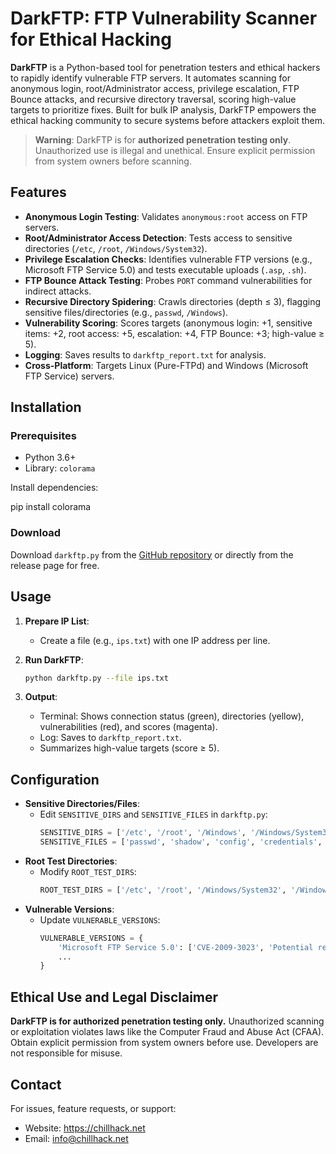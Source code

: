 # DarkFTP: FTP Vulnerability Scanner for Ethical Hacking

**DarkFTP** is a Python-based tool for penetration testers and ethical hackers to rapidly identify vulnerable FTP servers. It automates scanning for anonymous login, root/Administrator access, privilege escalation, FTP Bounce attacks, and recursive directory traversal, scoring high-value targets to prioritize fixes. Built for bulk IP analysis, DarkFTP empowers the ethical hacking community to secure systems before attackers exploit them.

> **Warning**: DarkFTP is for **authorized penetration testing only**. Unauthorized use is illegal and unethical. Ensure explicit permission from system owners before scanning.

## Features

- **Anonymous Login Testing**: Validates `anonymous:root` access on FTP servers.
- **Root/Administrator Access Detection**: Tests access to sensitive directories (`/etc`, `/root`, `/Windows/System32`).
- **Privilege Escalation Checks**: Identifies vulnerable FTP versions (e.g., Microsoft FTP Service 5.0) and tests executable uploads (`.asp`, `.sh`).
- **FTP Bounce Attack Testing**: Probes `PORT` command vulnerabilities for indirect attacks.
- **Recursive Directory Spidering**: Crawls directories (depth ≤ 3), flagging sensitive files/directories (e.g., `passwd`, `/Windows`).
- **Vulnerability Scoring**: Scores targets (anonymous login: +1, sensitive items: +2, root access: +5, escalation: +4, FTP Bounce: +3; high-value ≥ 5).
- **Logging**: Saves results to `darkftp_report.txt` for analysis.
- **Cross-Platform**: Targets Linux (Pure-FTPd) and Windows (Microsoft FTP Service) servers.


## Installation

### Prerequisites
- Python 3.6+
- Library: `colorama`

Install dependencies:

pip install colorama


### Download
Download `darkftp.py` from the [GitHub repository](https://github.com/ChillHackLab/DarkFTP/) or directly from the release page for free.

## Usage

1. **Prepare IP List**:
   - Create a file (e.g., `ips.txt`) with one IP address per line.

2. **Run DarkFTP**:
   ```bash
   python darkftp.py --file ips.txt
   ```

3. **Output**:
   - Terminal: Shows connection status (green), directories (yellow), vulnerabilities (red), and scores (magenta).
   - Log: Saves to `darkftp_report.txt`.
   - Summarizes high-value targets (score ≥ 5).


## Configuration

- **Sensitive Directories/Files**:
  - Edit `SENSITIVE_DIRS` and `SENSITIVE_FILES` in `darkftp.py`:
    ```python
    SENSITIVE_DIRS = ['/etc', '/root', '/Windows', '/Windows/System32', ...]
    SENSITIVE_FILES = ['passwd', 'shadow', 'config', 'credentials', ...]
    ```
- **Root Test Directories**:
  - Modify `ROOT_TEST_DIRS`:
    ```python
    ROOT_TEST_DIRS = ['/etc', '/root', '/Windows/System32', '/Windows']
    ```
- **Vulnerable Versions**:
  - Update `VULNERABLE_VERSIONS`:
    ```python
    VULNERABLE_VERSIONS = {
        'Microsoft FTP Service 5.0': ['CVE-2009-3023', 'Potential remote code execution'],
        ...
    }
    ```

## Ethical Use and Legal Disclaimer

**DarkFTP is for authorized penetration testing only.** Unauthorized scanning or exploitation violates laws like the Computer Fraud and Abuse Act (CFAA). Obtain explicit permission from system owners before use. Developers are not responsible for misuse.

## Contact

For issues, feature requests, or support:
- Website: https://chillhack.net
- Email: info@chillhack.net
